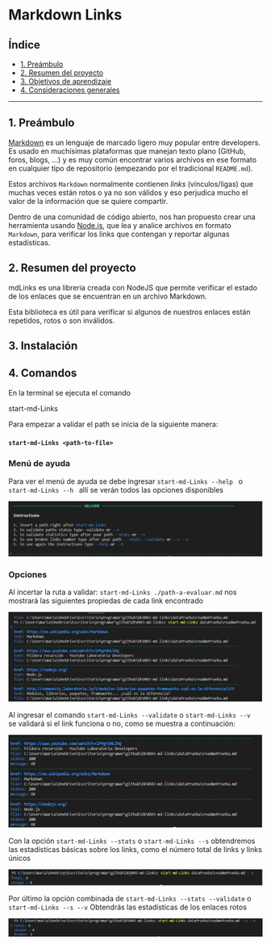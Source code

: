 # Markdown Links

## Índice

* [1. Preámbulo](#1-preámbulo)
* [2. Resumen del proyecto](#2-resumen-del-proyecto)
* [3. Objetivos de aprendizaje](#3-instalación)
* [4. Consideraciones generales](#4-comandos)


***

## 1. Preámbulo

[Markdown](https://es.wikipedia.org/wiki/Markdown) es un lenguaje de marcado
ligero muy popular entre developers. Es usado en muchísimas plataformas que
manejan texto plano (GitHub, foros, blogs, ...) y es muy común
encontrar varios archivos en ese formato en cualquier tipo de repositorio
(empezando por el tradicional `README.md`).

Estos archivos `Markdown` normalmente contienen _links_ (vínculos/ligas) que
muchas veces están rotos o ya no son válidos y eso perjudica mucho el valor de
la información que se quiere compartir.

Dentro de una comunidad de código abierto, nos han propuesto crear una
herramienta usando [Node.js](https://nodejs.org/), que lea y analice archivos
en formato `Markdown`, para verificar los links que contengan y reportar
algunas estadísticas.

## 2. Resumen del proyecto

mdLinks es una libreria creada con NodeJS que permite verificar el estado de los enlaces que se encuentran en un archivo Markdown.

Esta biblioteca es útil para verificar si algunos de nuestros enlaces están repetidos, rotos o son inválidos.

## 3. Instalación



## 4. Comandos

En la terminal se ejecuta el comando 

start-md-Links

Para empezar a validar el path se inicia de la siguiente manera:

#### `start-md-Links <path-to-file> `

### Menú de ayuda

Para ver el menú de ayuda se debe ingresar `start-md-Links --help ` o `start-md-Links --h ` allí se verán todos las opciones disponibles

![Help](./img/help.png)

### Opciones

Al incertar la ruta a validar: `start-md-Links ./path-a-evaluar.md` nos mostrará las siguientes propiedas de cada link encontrado

![path](./img/path.png)

Al ingresar el comando `start-md-Links --validate` o `start-md-Links --v ` se validará si el link funciona o no, como se muestra a continuación:

![validate](./img/path--v.png)


Con la opción `start-md-Links --stats` o `start-md-Links --s` obtendremos las estadísticas básicas sobre los links, como el número total de links y links únicos

![stats](./img/path--s.png)

Por último la opción combinada de `start-md-Links --stats --validate` o `start-md-Links --s --v` Obtendrás las estadísticas de los enlaces rotos

![stats y validate](./img/path--s--v.png)







